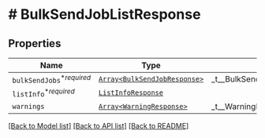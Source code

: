 # # BulkSendJobListResponse



## Properties

Name | Type | Description | Notes
------------ | ------------- | ------------- | -------------
| `bulkSendJobs`<sup>*_required_</sup> | [```Array<BulkSendJobResponse>```](BulkSendJobResponse.md) |  _t__BulkSendJobListResponse::BULK_SEND_JOBS  |  |
| `listInfo`<sup>*_required_</sup> | [```ListInfoResponse```](ListInfoResponse.md) |    |  |
| `warnings` | [```Array<WarningResponse>```](WarningResponse.md) |  _t__WarningResponse::LIST_DESCRIPTION  |  |

[[Back to Model list]](../../README.md#models) [[Back to API list]](../../README.md#endpoints) [[Back to README]](../../README.md)
